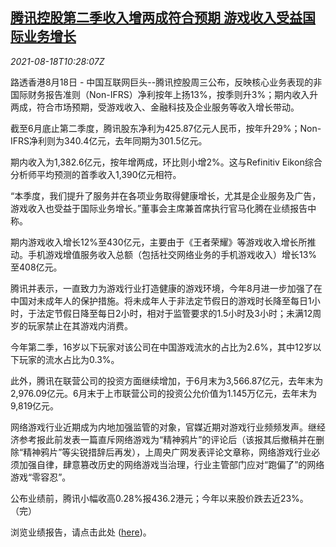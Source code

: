 <!--1629282662000-->
[腾讯控股第二季收入增两成符合预期 游戏收入受益国际业务增长](https://cn.reuters.com/article/tencent-q2-revenue-game-0818-idCNKBS2FJ0YB)
------

<div><i>2021-08-18T10:28:07Z</i></div><p>路透香港8月18日 - 中国互联网巨头--腾讯控股周三公布，反映核心业务表现的非国际财务报告准则（Non-IFRS）净利按年上扬13%，按季则升3%；期内收入升两成，符合市场预期，受游戏收入、金融科技及企业服务等收入增长带动。</p><p>截至6月底止第二季度，腾讯股东净利为425.87亿元人民币，按年升29%；Non-IFRS净利则为340.4亿元，去年同期为301.5亿元。</p><p>期内收入为1,382.6亿元，按年增两成，环比则小增2%。这与Refinitiv Eikon综合分析师平均预测的首季收入1,390亿元相符。</p><p>“本季度，我们提升了服务并在各项业务取得健康增长，尤其是企业服务及广告，游戏收入也受益于国际业务增长。”董事会主席兼首席执行官马化腾在业绩报告中称。</p><p>期内游戏收入增长12%至430亿元，主要由于《王者荣耀》等游戏收入增长所推动。手机游戏增值服务收入总额（包括社交网络业务的手机游戏收入）增长13%至408亿元。</p><p>腾讯并表示，一直致力为游戏行业打造健康的游戏环境，今年8月进一步加强了在中国对未成年人的保护措施。将未成年人于非法定节假日的游戏时长降至每日1小时，于法定节假日降至每日2小时，相对于监管要求的1.5小时及3小时；未满12周岁的玩家禁止在其游戏内消费。</p><p>今年第二季，16岁以下玩家对该公司在中国游戏流水的占比为2.6%，其中12岁以下玩家的流水占比为0.3%。</p><p>此外，腾讯在联营公司的投资方面继续增加，于6月末为3,566.87亿元，去年末为2,976.09亿元。6月末于上市联营公司的投资公允价值为1.145万亿元，去年末为9,819亿元。</p><p>网络游戏行业近期成为内地加强监管的对象，官媒近期对游戏行业频频发声。继经济参考报此前发表一篇直斥网络游戏为“精神鸦片”的评论后（该报其后撤稿并在删除“精神鸦片”等尖锐措辞后再发），上周央广网发表评论文章称，网络游戏行业必须加强自律，肆意篡改历史的网络游戏当治理，行业主管部门应对“跑偏了”的网络游戏“零容忍”。</p><p>公布业绩前，腾讯小幅收高0.28%报436.2港元；今年以来股价跌去近23%。（完）</p><p>浏览业绩报告，请点击此处 (<a href="https://www1.hkexnews.hk/listedco/listconews/sehk/2021/0818/2021081800392_c.pdf">here</a>)。</p>
